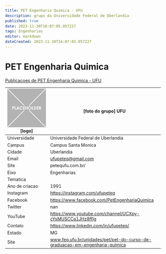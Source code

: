 ```yaml
---
title: PET Engenharia Quimica - UFU
description: grupo da Universidade Federal de Uberlandia
published: true
date: 2023-11-30T16:07:05.057227
tags: Engenharias
editor: markdown
dateCreated: 2023-11-30T16:07:05.057227
---
```


# PET Engenharia Quimica

[Publicacoes de PET Engenharia Quimica - UFU](/atividade/209PETEngenhariaQuimicaUFU/feed.md)

| ![placeholder.png](/placeholder.png) [logo] | [foto do grupo] UFU         |
| ------------------------------------------- | ------------------------------------------------- |
| Universidade                                | Universidade Federal de Uberlandia      |
| Campus                                      | Campus Santa Monica            |
| Cidade                                      | Uberlandia             |
| Email                                       | ufupeteq@gmail.com             |
| Site                                        | petequfu.com.br/              |
| Eixo                                        | Engenharias              |
| Tematica                                    |           |
| Ano de criacao                              | 1991        |
| Instagram                                   | https://instagram.com/ufupeteq         |
| Facebook                                    | https://www.facebook.com/PetEngenhariaQuimica          |
| Twitter                                     | nan           |
| YouTube                                     | https://www.youtube.com/channel/UCXpy-cYsMUSCCa1JHz8fflg           |
| Contato                                     | https://www.linkedin.com/in/ufupeteq/         |
| Estado                                      |  MG            |
| Site                                        | www.feq.ufu.br/unidades/pet/pet-do-curso-de-graduacao-em-engenharia-quimica |
